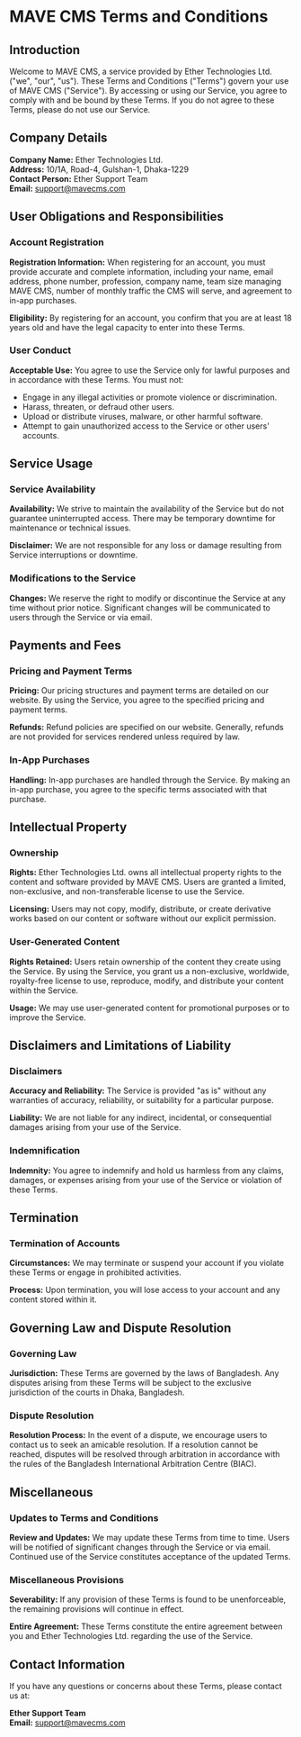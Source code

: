 # MAVE CMS Terms and Conditions

## Introduction

Welcome to MAVE CMS, a service provided by Ether Technologies Ltd. ("we", "our", "us"). These Terms and Conditions ("Terms") govern your use of MAVE CMS ("Service"). By accessing or using our Service, you agree to comply with and be bound by these Terms. If you do not agree to these Terms, please do not use our Service.

## Company Details

**Company Name:** Ether Technologies Ltd.  
**Address:** 10/1A, Road-4, Gulshan-1, Dhaka-1229  
**Contact Person:** Ether Support Team  
**Email:** [support@mavecms.com](mailto:support@mavecms.com)

## User Obligations and Responsibilities

### Account Registration

**Registration Information:** When registering for an account, you must provide accurate and complete information, including your name, email address, phone number, profession, company name, team size managing MAVE CMS, number of monthly traffic the CMS will serve, and agreement to in-app purchases.

**Eligibility:** By registering for an account, you confirm that you are at least 18 years old and have the legal capacity to enter into these Terms.

### User Conduct

**Acceptable Use:** You agree to use the Service only for lawful purposes and in accordance with these Terms. You must not:

- Engage in any illegal activities or promote violence or discrimination.
- Harass, threaten, or defraud other users.
- Upload or distribute viruses, malware, or other harmful software.
- Attempt to gain unauthorized access to the Service or other users' accounts.

## Service Usage

### Service Availability

**Availability:** We strive to maintain the availability of the Service but do not guarantee uninterrupted access. There may be temporary downtime for maintenance or technical issues.

**Disclaimer:** We are not responsible for any loss or damage resulting from Service interruptions or downtime.

### Modifications to the Service

**Changes:** We reserve the right to modify or discontinue the Service at any time without prior notice. Significant changes will be communicated to users through the Service or via email.

## Payments and Fees

### Pricing and Payment Terms

**Pricing:** Our pricing structures and payment terms are detailed on our website. By using the Service, you agree to the specified pricing and payment terms.

**Refunds:** Refund policies are specified on our website. Generally, refunds are not provided for services rendered unless required by law.

### In-App Purchases

**Handling:** In-app purchases are handled through the Service. By making an in-app purchase, you agree to the specific terms associated with that purchase.

## Intellectual Property

### Ownership

**Rights:** Ether Technologies Ltd. owns all intellectual property rights to the content and software provided by MAVE CMS. Users are granted a limited, non-exclusive, and non-transferable license to use the Service.

**Licensing:** Users may not copy, modify, distribute, or create derivative works based on our content or software without our explicit permission.

### User-Generated Content

**Rights Retained:** Users retain ownership of the content they create using the Service. By using the Service, you grant us a non-exclusive, worldwide, royalty-free license to use, reproduce, modify, and distribute your content within the Service.

**Usage:** We may use user-generated content for promotional purposes or to improve the Service.

## Disclaimers and Limitations of Liability

### Disclaimers

**Accuracy and Reliability:** The Service is provided "as is" without any warranties of accuracy, reliability, or suitability for a particular purpose.

**Liability:** We are not liable for any indirect, incidental, or consequential damages arising from your use of the Service.

### Indemnification

**Indemnity:** You agree to indemnify and hold us harmless from any claims, damages, or expenses arising from your use of the Service or violation of these Terms.

## Termination

### Termination of Accounts

**Circumstances:** We may terminate or suspend your account if you violate these Terms or engage in prohibited activities.

**Process:** Upon termination, you will lose access to your account and any content stored within it.

## Governing Law and Dispute Resolution

### Governing Law

**Jurisdiction:** These Terms are governed by the laws of Bangladesh. Any disputes arising from these Terms will be subject to the exclusive jurisdiction of the courts in Dhaka, Bangladesh.

### Dispute Resolution

**Resolution Process:** In the event of a dispute, we encourage users to contact us to seek an amicable resolution. If a resolution cannot be reached, disputes will be resolved through arbitration in accordance with the rules of the Bangladesh International Arbitration Centre (BIAC).

## Miscellaneous

### Updates to Terms and Conditions

**Review and Updates:** We may update these Terms from time to time. Users will be notified of significant changes through the Service or via email. Continued use of the Service constitutes acceptance of the updated Terms.

### Miscellaneous Provisions

**Severability:** If any provision of these Terms is found to be unenforceable, the remaining provisions will continue in effect.

**Entire Agreement:** These Terms constitute the entire agreement between you and Ether Technologies Ltd. regarding the use of the Service.

## Contact Information

If you have any questions or concerns about these Terms, please contact us at:

**Ether Support Team**  
**Email:** [support@mavecms.com](mailto:support@mavecms.com)
